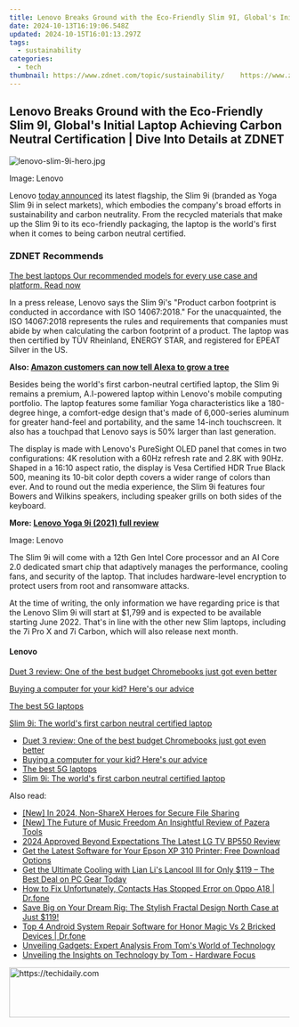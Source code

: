 ```yaml
---
title: Lenovo Breaks Ground with the Eco-Friendly Slim 9I, Global's Initial Laptop Achieving Carbon Neutral Certification | Dive Into Details at ZDNET
date: 2024-10-13T16:19:06.548Z
updated: 2024-10-15T16:01:13.297Z
tags:
  - sustainability
categories:
  - tech
thumbnail: https://www.zdnet.com/topic/sustainability/    https://www.zdnet.com/a/img/resize/266523634a76154b481b973cfe64977972885f31/2022/05/04/0ef84f6e-cfcf-47bf-91c2-927c9adb5ed5/lenovo-slim-9i-hero.jpg?width=170&height=96&fit=crop&auto=webp
---
```


## Lenovo Breaks Ground with the Eco-Friendly Slim 9I, Global's Initial Laptop Achieving Carbon Neutral Certification | Dive Into Details at ZDNET

![lenovo-slim-9i-hero.jpg](https://www.zdnet.com/a/img/resize/68e8cde80bb6ad14205a5b89206b9ef44c22b7d5/2022/05/04/0ef84f6e-cfcf-47bf-91c2-927c9adb5ed5/lenovo-slim-9i-hero.jpg?auto=webp&width=1280)

Image: Lenovo

Lenovo [today announced](https://shop-links.co/link/?exclusive=1&publisher_slug=itechdaily19598&url=https%3A%2F%2Fnews.lenovo.com%2Fpressroom%2Fpress-releases%2Fnew-yoga-pcs-empower-consumers-to-do-more%2F) its latest flagship, the Slim 9i (branded as Yoga Slim 9i in select markets), which embodies the company's broad efforts in sustainability and carbon neutrality. From the recycled materials that make up the Slim 9i to its eco-friendly packaging, the laptop is the world's first when it comes to being carbon neutral certified. 

### **ZDNET** Recommends

[The best laptops Our recommended models for every use case and platform.  Read now](https://www.zdnet.com/article/best-laptop/)

In a press release, Lenovo says the Slim 9i's "Product carbon footprint is conducted in accordance with ISO 14067:2018." For the unacquainted, the ISO 14067:2018 represents the rules and requirements that companies must abide by when calculating the carbon footprint of a product. The laptop was then certified by TÜV Rheinland, ENERGY STAR, and registered for EPEAT Silver in the US. 

**Also: [Amazon customers can now tell Alexa to grow a tree](https://www.zdnet.com/home-and-office/sustainability/amazon-customers-can-now-tell-alexa-to-grow-a-tree/)**

Besides being the world's first carbon-neutral certified laptop, the Slim 9i remains a premium, A.I-powered laptop within Lenovo's mobile computing portfolio. The laptop features some familiar Yoga characteristics like a 180-degree hinge, a comfort-edge design that's made of 6,000-series aluminum for greater hand-feel and portability, and the same 14-inch touchscreen. It also has a touchpad that Lenovo says is 50% larger than last generation.

The display is made with Lenovo's PureSight OLED panel that comes in two configurations: 4K resolution with a 60Hz refresh rate and 2.8K with 90Hz. Shaped in a 16:10 aspect ratio, the display is Vesa Certified HDR True Black 500, meaning its 10-bit color depth covers a wider range of colors than ever. And to round out the media experience, the Slim 9i features four Bowers and Wilkins speakers, including speaker grills on both sides of the keyboard. 

**More: [Lenovo Yoga 9i (2021) full review](https://www.zdnet.com/product/lenovo-yoga-9i-14-2-in-1/)**

Image: Lenovo

The Slim 9i will come with a 12th Gen Intel Core processor and an AI Core 2.0 dedicated smart chip that adaptively manages the performance, cooling fans, and security of the laptop. That includes hardware-level encryption to protect users from root and ransomware attacks. 

At the time of writing, the only information we have regarding price is that the Lenovo Slim 9i will start at $1,799 and is expected to be available starting June 2022\. That's in line with the other new Slim laptops, including the 7i Pro X and 7i Carbon, which will also release next month. 

#### Lenovo

[Duet 3 review: One of the best budget Chromebooks just got even better](https://www.zdnet.com/article/lenovo-chromebook-duet-3-review/ "Duet 3 review: One of the best budget Chromebooks just got even better")

[Buying a computer for your kid? Here's our advice](https://www.zdnet.com/article/how-to-choose-a-computer-for-your-child/ "Buying a computer for your kid? Here's our advice")

[The best 5G laptops](https://www.zdnet.com/article/best-5g-laptop/ "The best 5G laptops")

[Slim 9i: The world's first carbon neutral certified laptop](https://www.zdnet.com/article/lenovo-unveils-the-slim-9i-worlds-first-carbon-neutral-certified-laptop/ "Slim 9i: The world's first carbon neutral certified laptop")

* [Duet 3 review: One of the best budget Chromebooks just got even better](https://www.zdnet.com/article/lenovo-chromebook-duet-3-review/ "Duet 3 review: One of the best budget Chromebooks just got even better")
* [Buying a computer for your kid? Here's our advice](https://www.zdnet.com/article/how-to-choose-a-computer-for-your-child/ "Buying a computer for your kid? Here's our advice")
* [The best 5G laptops](https://www.zdnet.com/article/best-5g-laptop/ "The best 5G laptops")
* [Slim 9i: The world's first carbon neutral certified laptop](https://www.zdnet.com/article/lenovo-unveils-the-slim-9i-worlds-first-carbon-neutral-certified-laptop/ "Slim 9i: The world's first carbon neutral certified laptop")

<ins class="adsbygoogle"
     style="display:block"
     data-ad-format="autorelaxed"
     data-ad-client="ca-pub-7571918770474297"
     data-ad-slot="1223367746"></ins>

<ins class="adsbygoogle"
     style="display:block"
     data-ad-client="ca-pub-7571918770474297"
     data-ad-slot="8358498916"
     data-ad-format="auto"
     data-full-width-responsive="true"></ins>

<span class="atpl-alsoreadstyle">Also read:</span>
<div><ul>
<li><a href="https://visual-screen-recording.techidaily.com/new-in-2024-non-sharex-heroes-for-secure-file-sharing/"><u>[New] In 2024, Non-ShareX Heroes for Secure File Sharing</u></a></li>
<li><a href="https://some-skills.techidaily.com/new-the-future-of-music-freedom-an-insightful-review-of-pazera-tools/"><u>[New] The Future of Music Freedom An Insightful Review of Pazera Tools</u></a></li>
<li><a href="https://extra-hints.techidaily.com/2024-approved-beyond-expectations-the-latest-lg-tv-bp550-review/"><u>2024 Approved Beyond Expectations The Latest LG TV BP550 Review</u></a></li>
<li><a href="https://win-dash.techidaily.com/get-the-latest-software-for-your-epson-xp-310-printer-free-download-options/"><u>Get the Latest Software for Your Epson XP 310 Printer: Free Download Options</u></a></li>
<li><a href="https://hardware-reviews.techidaily.com/1723964475970-get-the-ultimate-cooling-with-lian-lis-lancool-iii-for-only-119-the-best-deal-on-pc-gear-today/"><u>Get the Ultimate Cooling with Lian Li's Lancool III for Only $119 – The Best Deal on PC Gear Today</u></a></li>
<li><a href="https://howto.techidaily.com/how-to-fix-unfortunately-contacts-has-stopped-error-on-oppo-a18-drfone-by-drfone-fix-android-problems-fix-android-problems/"><u>How to Fix Unfortunately, Contacts Has Stopped Error on Oppo A18 | Dr.fone</u></a></li>
<li><a href="https://hardware-reviews.techidaily.com/save-big-on-your-dream-rig-the-stylish-fractal-design-north-case-at-just-119/"><u>Save Big on Your Dream Rig: The Stylish Fractal Design North Case at Just $119!</u></a></li>
<li><a href="https://howto.techidaily.com/top-4-android-system-repair-software-for-honor-magic-vs-2-bricked-devices-drfone-by-drfone-fix-android-problems-fix-android-problems/"><u>Top 4 Android System Repair Software for Honor Magic Vs 2 Bricked Devices | Dr.fone</u></a></li>
<li><a href="https://hardware-reviews.techidaily.com/unveiling-gadgets-expert-analysis-from-toms-world-of-technology/"><u>Unveiling Gadgets: Expert Analysis From Tom's World of Technology</u></a></li>
<li><a href="https://hardware-reviews.techidaily.com/unveiling-the-insights-on-technology-by-tom-hardware-focus/"><u>Unveiling the Insights on Technology by Tom - Hardware Focus</u></a></li>
</ul></div>

<!-- affiliate ads begin -->
<a href="https://appsumo.8odi.net/c/5597632/2123733/7443" target="_top" id="2123733">
  <img src="//a.impactradius-go.com/display-ad/7443-2123733" border="0" alt="https://techidaily.com" width="728" height="90"/>
</a>
<img height="0" width="0" src="https://appsumo.8odi.net/i/5597632/2123733/7443" style="position:absolute;visibility:hidden;" border="0" />
<!-- affiliate ads end -->

